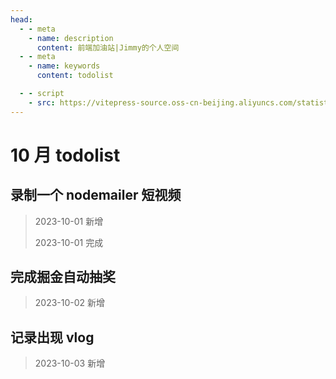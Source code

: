```yaml
---
head:
  - - meta
    - name: description
      content: 前端加油站|Jimmy的个人空间
  - - meta
    - name: keywords
      content: todolist

  - - script
    - src: https://vitepress-source.oss-cn-beijing.aliyuncs.com/statistics.js
---
```


# 10 月 todolist

## 录制一个 nodemailer 短视频

> 2023-10-01 新增
>
> 2023-10-01 完成

## 完成掘金自动抽奖

> 2023-10-02 新增

## 记录出现 vlog

> 2023-10-03 新增
